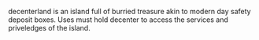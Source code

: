 decenterland is an island full of burried treasure akin to modern day safety deposit boxes. Uses must hold decenter to access the services and priveledges of the island.
